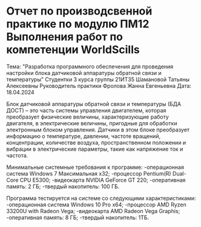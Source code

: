 # Отчет по производсвенной практике по модулю ПМ12 Выполнения работ по компетенции WorldScills
 Тема: "Разработка программного обеспечения для проведения настройки блока датчиковой аппаратуры обратной связи и температуры"
 Студентки 3 курса группы 21ИТ35 Шамановой Татьяны Алексеевны
 Руководитель практики Фролова Жанна Евгеньевна
 Дата: 18.04.2024

Блок датчиковой аппаратуры обратной связи и температуры (БДА ДОСТ) – это часть системы управления двигателем, которая преобразует физические величины, характеризующие работу двигателя, в электрические величины, пригодные для обработки электронным блоком управления.
Датчики в этом блоке преобразует информацию о температуре, давлении, частоте вращений, концентрации, количестве воздуха, пространственном положении и вибрации в электрические параметры, такие как напряжение ток и частота.

Минимальные системные требования к программе:
-операционная система Windows 7 Максимальная х32;
-процессор Pentium(R) Dual-Core CPU E5300;
-видеокарта NVIDIA GeForce GT 220;
-оперативная память: 2 ГБ;
-твердый накопитель: 100 ГБ.

Программа тестируется на системе со следующими характеристиками:
-операционная система Windows 10 Pro х64;
-процессор AMD Ryzen 33200U with Radeon Vega;
-видеокарта AMD Radeon Vega Graphis;
-оперативная память: 8 ГБ;
-твердый накопитель: 1ТБ.
